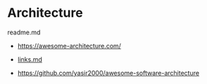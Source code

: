 # Architecture

readme.md

*   https://awesome-architecture.com/


*   [links.md](./links.md)

*   https://github.com/yasir2000/awesome-software-architecture
